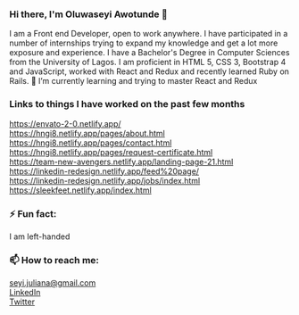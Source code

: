 ### Hi there, I'm Oluwaseyi Awotunde 👋

<!--
**Shey1j/Shey1j** is a ✨ _special_ ✨ repository because its `README.md` (this file) appears on your GitHub profile.

Here are some ideas to get you started:

- 🔭 I’m currently working on ...
- 🌱 I’m currently learning ...
- 👯 I’m looking to collaborate on ...
- 🤔 I’m looking for help with ...
- 💬 Ask me about ...
- 📫 How to reach me: ...
- 😄 Pronouns: ...
- ⚡ Fun fact: ...
-->
I am a Front end Developer, open to work anywhere. I have participated in a number of internships trying to expand my knowledge and get a lot more exposure and experience. I have a Bachelor's Degree in Computer Sciences from the University of Lagos. I am proficient in HTML 5, CSS 3, Bootstrap 4 and JavaScript, worked with React and Redux and recently learned Ruby on Rails.
🌱 I’m currently learning and trying to master React and Redux

### Links to things I have worked on the past few months

<a href="https://envato-2-0.netlify.app/">https://envato-2-0.netlify.app/</a></br>
<a href="https://hngi8.netlify.app/pages/about.html">https://hngi8.netlify.app/pages/about.html</a></br>
<a href="https://hngi8.netlify.app/pages/contact.html">https://hngi8.netlify.app/pages/contact.html</a></br>
<a href="https://hngi8.netlify.app/pages/request-certificate.html">https://hngi8.netlify.app/pages/request-certificate.html</a></br>
<a href="https://team-new-avengers.netlify.app/landing-page-21.html">https://team-new-avengers.netlify.app/landing-page-21.html</a></br>
<a href="https://linkedin-redesign.netlify.app/feed%20page/">https://linkedin-redesign.netlify.app/feed%20page/</a></br>
<a href="https://linkedin-redesign.netlify.app/jobs/index.html">https://linkedin-redesign.netlify.app/jobs/index.html</a></br>
<a href="https://sleekfeet.netlify.app/index.html">https://sleekfeet.netlify.app/index.html</a>

### ⚡ Fun fact:

I am left-handed

### 📫 How to reach me: 

<a href="mailto:seyi.juliana@gmail.com">seyi.juliana@gmail.com</a></br>
<a href="https://www.linkedin.com/in/oluwaseyi-awotunde-ba5690149/">LinkedIn</a></br>
<a href="https://twitter.com/SeyiJuliana">Twitter</a>
